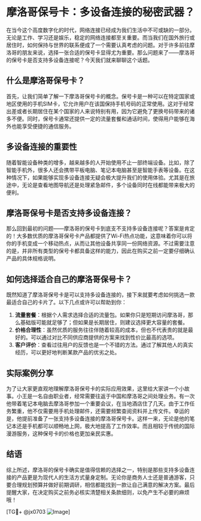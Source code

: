 # 摩洛哥保号卡：多设备连接的秘密武器？

在当今这个高度数字化的时代，网络连接已经成为我们生活中不可或缺的一部分。无论是工作、学习还是娱乐，稳定的网络连接都至关重要。而当我们在国外旅行或居住时，如何保持与世界的联系便成了一个需要认真考虑的问题。对于许多前往摩洛哥的朋友来说，选择一张合适的保号卡显得尤为重要。那么问题来了——摩洛哥的保号卡是否支持多设备连接呢？今天我们就来聊聊这个话题。

## 什么是摩洛哥保号卡？

首先，让我们简单了解一下摩洛哥保号卡的概念。保号卡是一种可以在特定国家或地区使用的手机SIM卡，它允许用户在该国保持手机号码的正常使用。这对于经常出差或者长期居住在某个国家的人来说特别有用，因为它避免了更换号码带来的诸多不便。同时，保号卡通常还提供一定的流量套餐和通话时间，使得用户能够在海外也能享受便捷的通信服务。

## 多设备连接的重要性

随着智能设备种类的增多，越来越多的人开始使用不止一部终端设备。比如，除了智能手机外，很多人还会携带平板电脑、笔记本电脑甚至是智能手表等设备。在这种情况下，如果能够实现多设备连接无疑会极大提升我们的使用体验。尤其是在旅途中，无论是查看地图导航还是处理紧急邮件，多个设备同时在线都能带来极大的便利。

## 摩洛哥保号卡是否支持多设备连接？

那么回到最初的问题——摩洛哥的保号卡到底支不支持多设备连接呢？答案是肯定的！大多数优质的摩洛哥保号卡产品都提供了Wi-Fi热点功能，这意味着你可以将你的手机变成一个移动热点，从而让其他设备共享同一份网络资源。不过需要注意的是，并非所有类型的保号卡都具备这样的能力，因此在购买之前一定要仔细确认产品的具体规格说明。

## 如何选择适合自己的摩洛哥保号卡？

既然知道了摩洛哥保号卡是可以支持多设备连接的，接下来就要考虑如何挑选一款最适合自己的卡片了。以下几点或许可以帮助到你：

1. **流量套餐**：根据个人需求选择合适的流量包。如果你只是短期访问摩洛哥，那么基础版可能就足够了；但如果是长期居住，则建议选择更大容量的套餐。
2. **价格合理性**：虽然优质的服务往往伴随着较高的成本，但也不代表贵的就是最好的。可以通过对比不同供应商提供的方案来找到性价比最高的选项。
3. **客户评价**：查看过往用户的反馈也是一个不错的方法。通过了解其他人的真实经历，可以更好地判断某款产品的优劣之处。

## 实际案例分享

为了让大家更直观地理解摩洛哥保号卡的实际应用效果，这里给大家讲一个小故事。小王是一名自由职业者，经常需要往返于中国和摩洛哥之间处理业务。有一次他带着笔记本电脑去摩洛哥参加一个重要会议，在当地酒店住了几天。由于工作任务繁重，他不仅需要用手机处理邮件，还需要频繁查阅资料并上传文件。幸运的是，他提前准备了一张支持多设备连接的摩洛哥保号卡。这样一来，无论是他的笔记本还是手机都可以顺畅地上网，极大地提高了工作效率。而且相较于传统的国际漫游服务，这种保号卡的价格也更加亲民实惠。

## 结语

综上所述，摩洛哥的保号卡确实是值得信赖的选择之一，特别是那些支持多设备连接的产品更是为现代人的生活方式量身定制。无论你是商务人士还是普通游客，只要合理规划预算并做好前期调研，相信都能找到一款让自己满意的解决方案。最后提醒大家，在决定购买之前务必核实清楚相关条款细则，以免产生不必要的麻烦哦！

[TG💪+ @jx0703 ![Image](https://github.com/user-attachments/assets/dbca1d08-cadb-493c-b0ec-ad6f7a83f270)]